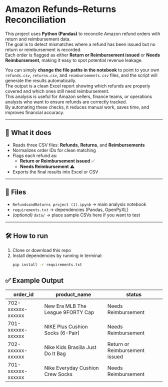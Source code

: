 # Amazon Refunds–Returns Reconciliation

This project uses **Python (Pandas)** to reconcile Amazon refund orders with return and reimbursement data.  
The goal is to detect mismatches where a refund has been issued but no return or reimbursement is recorded.  
Each order is flagged as either **Return or Reimbursement issued** or **Needs Reimbursement**, making it easy to spot potential revenue leakage.  

You can simply **change the file paths in the notebook** to point to your own `refunds.csv`, `returns.csv`, and `reimbursements.csv` files, and the script will generate the results automatically.  
The output is a clean Excel report showing which refunds are properly covered and which ones still need reimbursement.  
This analysis is useful for Amazon sellers, finance teams, or operations analysts who want to ensure refunds are correctly tracked.  
By automating these checks, it reduces manual work, saves time, and improves financial accuracy.  

---

## 🚀 What it does
- Reads three CSV files: **Refunds**, **Returns**, and **Reimbursements**  
- Normalizes order IDs for clean matching  
- Flags each refund as:  
  - **Return or Reimbursement issued** ✅  
  - **Needs Reimbursement** ⚠️  
- Exports the final results into Excel or CSV  

---

## 📂 Files
- `RefundsandReturns project (1).ipynb` → main analysis notebook  
- `requirements.txt` → dependencies (Pandas, OpenPyXL)  
- *(optional)* `data/` → place sample CSVs here if you want to test  

---

## 🛠️ How to run
1. Clone or download this repo  
2. Install dependencies by running in terminal:  
   ```bash
   pip install -r requirements.txt

## ✅ Example Output
| order_id           | product_name                         | status                         |  
|--------------------|--------------------------------------|--------------------------------|  
| 702-xxxxxx-xxxxxx  | New Era MLB The League 9FORTY Cap    | Needs Reimbursement            |  
| 701-xxxxxx-xxxxxx  | NIKE Plus Cushion Socks (6-Pair)     | Needs Reimbursement            |  
| 702-xxxxxx-xxxxxx  | Nike Kids Brasilia Just Do It Bag    | Return or Reimbursement issued |  
| 701-xxxxxx-xxxxxx  | Nike Everyday Cushion Crew Socks     | Needs Reimbursement            |  

